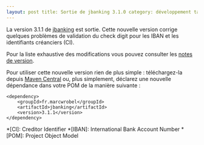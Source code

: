 ```yaml
---
layout: post title: Sortie de jbanking 3.1.0 category: développement tags: jbanking iban iso-13616
---
```


La version 3.1.1 de [jbanking](https://github.com/marcwrobel/jbanking) est sortie. Cette nouvelle version corrige quelques problèmes de validation du check
digit pour les IBAN et les identifiants créanciers (CI).

Pour la liste exhaustive des modifications vous pouvez consulter les
[notes de version](https://github.com/marcwrobel/jbanking/releases/tag/v3.1.1).

Pour utiliser cette nouvelle version rien de plus simple : téléchargez-la
depuis [Maven Central](https://search.maven.org/artifact/fr.marcwrobel/jbanking/3.1.1/jar) ou, plus simplement, déclarez une nouvelle dépendance dans votre POM
de la manière suivante :

    <dependency>
        <groupId>fr.marcwrobel</groupId>
        <artifactId>jbanking</artifactId>
        <version>3.1.1</version>
    </dependency>

*[CI]: Creditor Identifier
*[IBAN]: International Bank Account Number
*[POM]: Project Object Model

